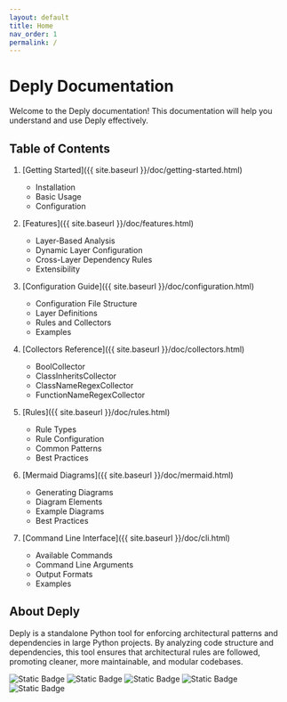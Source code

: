 ```yaml
---
layout: default
title: Home
nav_order: 1
permalink: /
---
```


# Deply Documentation

Welcome to the Deply documentation! This documentation will help you understand and use Deply effectively.

## Table of Contents

1. [Getting Started]({{ site.baseurl }}/doc/getting-started.html)
   - Installation
   - Basic Usage
   - Configuration

2. [Features]({{ site.baseurl }}/doc/features.html)
   - Layer-Based Analysis
   - Dynamic Layer Configuration
   - Cross-Layer Dependency Rules
   - Extensibility

3. [Configuration Guide]({{ site.baseurl }}/doc/configuration.html)
   - Configuration File Structure
   - Layer Definitions
   - Rules and Collectors
   - Examples

4. [Collectors Reference]({{ site.baseurl }}/doc/collectors.html)
   - BoolCollector
   - ClassInheritsCollector
   - ClassNameRegexCollector
   - FunctionNameRegexCollector

5. [Rules]({{ site.baseurl }}/doc/rules.html)
   - Rule Types
   - Rule Configuration
   - Common Patterns
   - Best Practices

6. [Mermaid Diagrams]({{ site.baseurl }}/doc/mermaid.html)
   - Generating Diagrams
   - Diagram Elements
   - Example Diagrams
   - Best Practices

7. [Command Line Interface]({{ site.baseurl }}/doc/cli.html)
   - Available Commands
   - Command Line Arguments
   - Output Formats
   - Examples

## About Deply

Deply is a standalone Python tool for enforcing architectural patterns and dependencies in large Python projects. By analyzing code structure and dependencies, this tool ensures that architectural rules are followed, promoting cleaner, more maintainable, and modular codebases.

![Static Badge](https://img.shields.io/badge/stable-v0.8.0-319cd2)
![Static Badge](https://img.shields.io/badge/downloads->2_k_month-2282c2)
![Static Badge](https://img.shields.io/badge/test-passing-98c525)
![Static Badge](https://img.shields.io/badge/coverage-85%25-98c525)
![Static Badge](https://img.shields.io/badge/python-3.8_|_3.9_|3.10_|_3.11_|_3.12-98c525)
